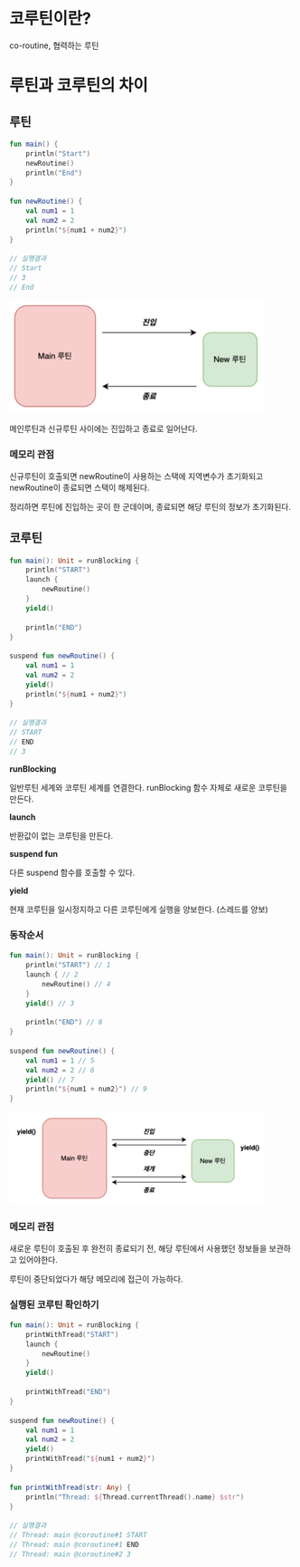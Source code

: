 # 코루틴이란?

co-routine, 협력하는 루틴

# 루틴과 코루틴의 차이

## 루틴

```kotlin
fun main() {
    println("Start")
    newRoutine()
    println("End")
}

fun newRoutine() {
    val num1 = 1
    val num2 = 2
    println("${num1 + num2}")
}

// 실행결과
// Start
// 3
// End
```

<img src="../../images/루틴동작.png" alt="" width="450">

메인루틴과 신규루틴 사이에는 진입하고 종료로 일어난다.

### 메모리 관점

신규루틴이 호출되면 newRoutine이 사용하는 스택에 지역변수가 초기화되고 newRoutine이 종료되면 스택이 해제된다.

정리하면 루틴에 진입하는 곳이 한 군데이며, 종료되면 해당 루틴의 정보가 초기화된다.

## 코루틴

```kotlin
fun main(): Unit = runBlocking {
    println("START")
    launch {
        newRoutine()
    }
    yield()

    println("END")
}

suspend fun newRoutine() {
    val num1 = 1
    val num2 = 2
    yield()
    println("${num1 + num2}")
}

// 실행결과
// START
// END
// 3
```

**runBlocking**

일반루틴 세계와 코루틴 세계를 연결한다.
runBlocking 함수 자체로 새로운 코루틴을 만든다.

**launch**

반환값이 없는 코루틴을 만든다.

**suspend fun**

다른 suspend 함수를 호출할 수 있다.

**yield**

현재 코루틴을 일시정지하고 다른 코루틴에게 실행을 양보한다. (스레드를 양보)

### 동작순서

```kotlin
fun main(): Unit = runBlocking {
    println("START") // 1
    launch { // 2
        newRoutine() // 4
    }
    yield() // 3

    println("END") // 8
}

suspend fun newRoutine() {
    val num1 = 1 // 5
    val num2 = 2 // 6
    yield() // 7
    println("${num1 + num2}") // 9
}
```

<img src="../../images/코루틴동작.png" alt="" width="450">

### 메모리 관점

새로운 루틴이 호출된 후 완전히 종료되기 전, 해당 루틴에서 사용했던 정보들을 보관하고 있어야한다.

루틴이 중단되었다가 해당 메모리에 접근이 가능하다.

### 실행된 코루틴 확인하기
```kotlin
fun main(): Unit = runBlocking {
    printWithTread("START")
    launch {
        newRoutine()
    }
    yield()

    printWithTread("END")
}

suspend fun newRoutine() {
    val num1 = 1
    val num2 = 2
    yield()
    printWithTread("${num1 + num2}")
}

fun printWithTread(str: Any) {
    println("Thread: ${Thread.currentThread().name} $str")
}

// 실행결과
// Thread: main @coroutine#1 START
// Thread: main @coroutine#1 END
// Thread: main @coroutine#2 3
```